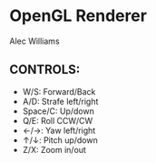 # OpenGL Renderer
Alec Williams

## CONTROLS:
- W/S: Forward/Back
- A/D: Strafe left/right
- Space/C: Up/down
- Q/E: Roll CCW/CW
- ←/→: Yaw left/right
- ↑/↓: Pitch up/down
- Z/X: Zoom in/out